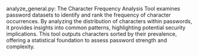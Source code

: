 analyze_general.py: The Character Frequency Analysis Tool examines password datasets to identify and rank the frequency of character occurrences. By analyzing the distribution of characters within passwords, it provides insights into common patterns, highlighting potential security implications. This tool outputs characters sorted by their prevalence, offering a statistical foundation to assess password strength and complexity.
